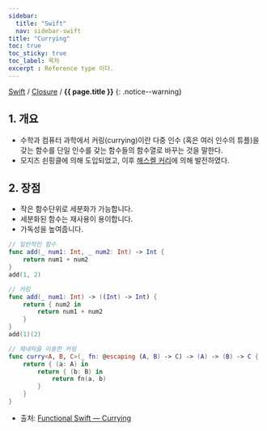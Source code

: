 ```yaml
---
sidebar:
  title: "Swift"
  nav: sidebar-swift
title: "Currying"
toc: true
toc_sticky: true
toc_label: 목차
excerpt : Reference type 이다.
---
```

[Swift](/swift/) / [Closure](/swift/closure/) / **{{ page.title }}**
{: .notice--warning}

## 1. 개요
- 수학과 컴퓨터 과학에서 커링(currying)이란 다중 인수 (혹은 여러 인수의 튜플)을 갖는 함수를 단일 인수를 갖는 함수들의 함수열로 바꾸는 것을 말한다. 
- 모지즈 쇤핑클에 의해 도입되었고, 이후 [해스켈 커리](https://ko.wikipedia.org/wiki/%ED%95%B4%EC%8A%A4%EC%BC%88_%EC%BB%A4%EB%A6%AC)에 의해 발전하였다.

## 2. 장점
- 작은 함수단위로 세분화가 가능합니다.
- 세분화된 함수는 재사용이 용이합니다.
- 가독성을 높여줍니다.

```swift
// 일반적인 함수
func add(_ num1: Int, _ num2: Int) -> Int {
    return num1 + num2
}
add(1, 2)
```
    
```swift
// 커링
func add(_ num1: Int) -> ((Int) -> Int) {
    return { num2 in
        return num1 + num2
    }
}
add(1)(2)

// 제네릭을 이용한 커링
func curry<A, B, C>(_ fn: @escaping (A, B) -> C) -> (A) -> (B) -> C {
    return { (a: A) in
        return { (b: B) in
            return fn(a, b)
        }
    }
}
```
- 출처: [Functional Swift — Currying](https://medium.com/nuglif/functional-swift-currying-d398a73bf1ed)
